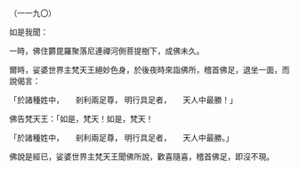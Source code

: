 （一一九〇）

如是我聞：

一時，佛住欝毘羅聚落尼連禪河側菩提樹下，成佛未久。

爾時，娑婆世界主梵天王絕妙色身，於後夜時來詣佛所，稽首佛足，退坐一面，而說偈言：

「於諸種姓中，　　剎利兩足尊，
明行具足者，　　天人中最勝！」

佛告梵天王：「如是，梵天！如是，梵天！

「於諸種姓中，　　剎利兩足尊，
明行具足者，　　天人中最勝。」

佛說是經已，娑婆世界主梵天王聞佛所說，歡喜隨喜，稽首佛足，即沒不現。




